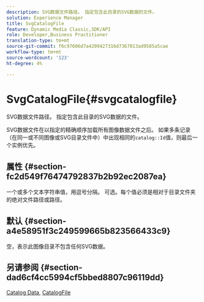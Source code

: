 ```yaml
---
description: SVG数据文件路径。 指定包含此目录的SVG数据的文件。
solution: Experience Manager
title: SvgCatalogFile
feature: Dynamic Media Classic,SDK/API
role: Developer,Business Practitioner
translation-type: tm+mt
source-git-commit: f6c97606d7a4209427316d7367013ad9585a5cae
workflow-type: tm+mt
source-wordcount: '123'
ht-degree: 4%

---
```



# SvgCatalogFile{#svgcatalogfile}

SVG数据文件路径。 指定包含此目录的SVG数据的文件。

SVG数据文件在以指定的精确顺序加载所有图像数据文件之后。 如果多条记录（在同一或不同图像或SVG目录文件中）中出现相同的`catalog::Id`值，则最后一个实例优先。

## 属性 {#section-fc2d549f76474792837b2b92ec2087ea}

一个或多个文本字符串值，用逗号分隔。 可选。每个值必须是相对于目录文件夹的绝对文件路径或路径。

## 默认 {#section-a4e58951f3c249599665b823566433c9}

空，表示此图像目录不包含任何SVG数据。

## 另请参阅 {#section-dad6cf4cc5994cf5bbed8807c96119dd}

[Catalog Data](../../../../../is-api/image-catalog/image-serving-api-ref/c-image-catalog-reference/c-overview/c-catalog-data-fields/c-catalog-data-fields.md#concept-b19581028ec44f98b9f5943624403d29),  [CatalogFile](../../../../../is-api/image-catalog/image-serving-api-ref/c-image-catalog-reference/c-attributes-reference/r-catalogfile.md#reference-16498bb4cb33458697c1ab002ea8db79)
